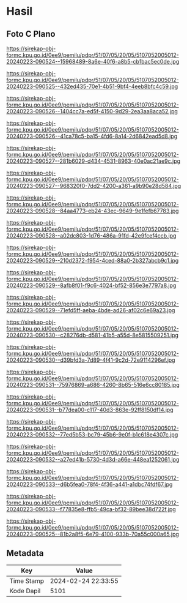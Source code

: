 # Hasil

## Foto C Plano

https://sirekap-obj-formc.kpu.go.id/0ee9/pemilu/pdpr/51/07/05/20/05/5107052005012-20240223-090524--15968489-8a6e-40f6-a8b5-cb1bac5ec0de.jpg

https://sirekap-obj-formc.kpu.go.id/0ee9/pemilu/pdpr/51/07/05/20/05/5107052005012-20240223-090525--432ed435-70e1-4b51-9bf4-4eeb8bfc4c59.jpg

https://sirekap-obj-formc.kpu.go.id/0ee9/pemilu/pdpr/51/07/05/20/05/5107052005012-20240223-090526--1404cc7a-ed5f-4150-9d29-2ea3aa8aca52.jpg

https://sirekap-obj-formc.kpu.go.id/0ee9/pemilu/pdpr/51/07/05/20/05/5107052005012-20240223-090526--41ca78c5-ba15-4fd6-8a14-2d6842ead5d8.jpg

https://sirekap-obj-formc.kpu.go.id/0ee9/pemilu/pdpr/51/07/05/20/05/5107052005012-20240223-090527--281b6029-d434-4531-8963-40e0ac21ae9c.jpg

https://sirekap-obj-formc.kpu.go.id/0ee9/pemilu/pdpr/51/07/05/20/05/5107052005012-20240223-090527--968320f0-7dd2-4200-a361-a9b90e28d584.jpg

https://sirekap-obj-formc.kpu.go.id/0ee9/pemilu/pdpr/51/07/05/20/05/5107052005012-20240223-090528--84aa4773-eb24-43ec-9649-9e1fefb67783.jpg

https://sirekap-obj-formc.kpu.go.id/0ee9/pemilu/pdpr/51/07/05/20/05/5107052005012-20240223-090528--a02dc803-1d76-486a-91fd-42e9fcef4ccb.jpg

https://sirekap-obj-formc.kpu.go.id/0ee9/pemilu/pdpr/51/07/05/20/05/5107052005012-20240223-090529--210d2372-f954-4ced-88a0-2b327abcb9c1.jpg

https://sirekap-obj-formc.kpu.go.id/0ee9/pemilu/pdpr/51/07/05/20/05/5107052005012-20240223-090529--8afb8f01-f9c6-4024-bf52-856e3e7797a8.jpg

https://sirekap-obj-formc.kpu.go.id/0ee9/pemilu/pdpr/51/07/05/20/05/5107052005012-20240223-090529--71efd5ff-aeba-4bde-ad26-af02c6e69a23.jpg

https://sirekap-obj-formc.kpu.go.id/0ee9/pemilu/pdpr/51/07/05/20/05/5107052005012-20240223-090530--c28276db-d581-41b5-a55d-8e5815509251.jpg

https://sirekap-obj-formc.kpu.go.id/0ee9/pemilu/pdpr/51/07/05/20/05/5107052005012-20240223-090530--d39bfd3a-7d89-4f41-9c2d-72e9114296ef.jpg

https://sirekap-obj-formc.kpu.go.id/0ee9/pemilu/pdpr/51/07/05/20/05/5107052005012-20240223-090531--75976869-a686-4260-8b65-516e6cc80185.jpg

https://sirekap-obj-formc.kpu.go.id/0ee9/pemilu/pdpr/51/07/05/20/05/5107052005012-20240223-090531--b77dea00-c117-40d3-863e-92ff8150df14.jpg

https://sirekap-obj-formc.kpu.go.id/0ee9/pemilu/pdpr/51/07/05/20/05/5107052005012-20240223-090532--77ed5b53-bc79-45b6-9e0f-b1c618e4307c.jpg

https://sirekap-obj-formc.kpu.go.id/0ee9/pemilu/pdpr/51/07/05/20/05/5107052005012-20240223-090532--a27ed41b-5730-4d3d-a66e-448ea1252061.jpg

https://sirekap-obj-formc.kpu.go.id/0ee9/pemilu/pdpr/51/07/05/20/05/5107052005012-20240223-090533--d6b5fea0-78f4-4f36-a441-a1dbc74fdf67.jpg

https://sirekap-obj-formc.kpu.go.id/0ee9/pemilu/pdpr/51/07/05/20/05/5107052005012-20240223-090533--f77835e8-ffb5-49ca-bf32-89bee38d722f.jpg

https://sirekap-obj-formc.kpu.go.id/0ee9/pemilu/pdpr/51/07/05/20/05/5107052005012-20240223-090525--81b2a8f5-6e79-4100-933b-70a55c000a65.jpg


## Metadata

| Key        | Value               |
| ---------- | ------------------- |
| Time Stamp | 2024-02-24 22:33:55 |
| Kode Dapil | 5101                |



